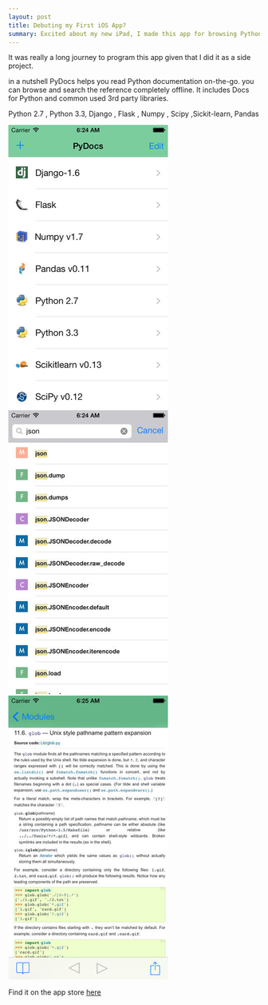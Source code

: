 ```yaml
---
layout: post
title: Debuting my First iOS App?
summary: Excited about my new iPad, I made this app for browsing Python popular libraries and frameworks offline and in a searchable manner. it is universal app for iPhone and iPad
---
```


It was really a long journey to program this app given that I did it as a side project.

in a nutshell PyDocs helps you read Python documentation on-the-go. you can browse and search the reference completely offline. It includes Docs for Python and common used 3rd party libraries.

Python 2.7 , Python 3.3, Django , Flask , Numpy , Scipy ,Sickit-learn, Pandas

<img src="/public/images/iphone-1.jpg" alt="iphone snapshot">
<img src="/public/images/iphone-2.jpg" alt="iphone snapshot">
<img src="/public/images/iphone-3.jpg" alt="iphone snapshot">

Find it on the app store [here](https://itunes.apple.com/us/app/pydocs/id747985884?ls=1&mt=8)

